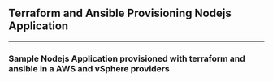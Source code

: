 ## Terraform and Ansible Provisioning Nodejs Application
---

### Sample Nodejs Application provisioned with terraform and ansible in a AWS and vSphere providers
